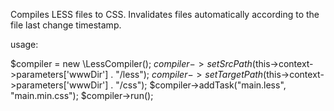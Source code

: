 Compiles LESS files to CSS. Invalidates files automatically according to the file last change timestamp.

usage: 

$compiler = new \LessCompiler();
$compiler->setSrcPath($this->context->parameters['wwwDir'] . "/less");
$compiler->setTargetPath($this->context->parameters['wwwDir'] . "/css");
$compiler->addTask("main.less", "main.min.css");
$compiler->run();